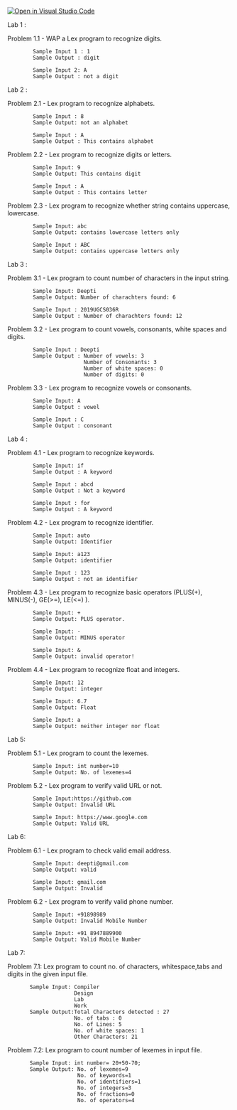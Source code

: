 [![Open in Visual Studio Code](https://classroom.github.com/assets/open-in-vscode-f059dc9a6f8d3a56e377f745f24479a46679e63a5d9fe6f495e02850cd0d8118.svg)](https://classroom.github.com/online_ide?assignment_repo_id=5517614&assignment_repo_type=AssignmentRepo)

Lab 1 :

Problem 1.1 - WAP a Lex program to recognize digits.

            Sample Input 1 : 1      
            Sample Output : digit
                            
            Sample Input 2: A
            Sample Output : not a digit
                            
Lab 2 :

Problem 2.1 - Lex program to recognize alphabets.

            Sample Input : 8             
            Sample Output: not an alphabet
                           
            Sample Input : A
            Sample Output : This contains alphabet
            
Problem 2.2 - Lex program to recognize digits or letters.

            Sample Input: 9
            Sample Output: This contains digit
            
            Sample Input : A
            Sample Output : This contains letter
                           
Problem 2.3 - Lex program to recognize whether string contains uppercase, lowercase.

            Sample Input: abc
            Sample Output: contains lowercase letters only
            
            Sample Input : ABC
            Sample Output: contains uppercase letters only
                           
Lab 3 :

Problem 3.1 - Lex program to count number of characters in the input string.

            Sample Input: Deepti
            Sample Output: Number of charachters found: 6
            
            Sample Input : 2019UGCS036R
            Sample Output : Number of charachters found: 12
            
Problem 3.2 - Lex program to count vowels, consonants, white spaces and digits.

            Sample Input : Deepti
            Sample Output : Number of vowels: 3
                            Number of Consonants: 3
                            Number of white spaces: 0
                            Number of digits: 0
            
Problem 3.3 - Lex program to recognize vowels or consonants.

            Sample Input: A
            Sample Output : vowel
                            
            Sample Input : C
            Sample Output : consonant
                           
Lab 4 :

Problem 4.1 - Lex program to recognize keywords.

            Sample Input: if
            Sample Output : A keyword

            Sample Input : abcd
            Sample Output : Not a keyword

            Sample Input : for
            Sample Output : A keyword
                           
Problem 4.2 - Lex program to recognize identifier.

            Sample Input: auto
            Sample Output: Identifier

            Sample Input: a123
            Sample Output: identifier
           
            Sample Input : 123
            Sample Output : not an identifier

Problem 4.3 - Lex program to recognize basic operators (PLUS(+), MINUS(-), GE(>=), LE(<=) ).

            Sample Input: +
            Sample Output: PLUS operator.

            Sample Input: -
            Sample Output: MINUS operator

            Sample Input: &
            Sample Output: invalid operator!

Problem 4.4 - Lex program to recognize float and integers.

            Sample Input: 12
            Sample Output: integer

            Sample Input: 6.7
            Sample Output: Float

            Sample Input: a
            Sample Output: neither integer nor float
            
Lab 5:

Problem 5.1 - Lex program to count the lexemes.

            Sample Input: int number=10
            Sample Output: No. of lexemes=4

Problem 5.2 - Lex program to verify valid URL or not.

            Sample Input:https://github.com
            Sample Output: Invalid URL

            Sample Input: https://www.google.com
            Sample Output: Valid URL
            
Lab 6:

Problem 6.1 - Lex program to check valid email address.

            Sample Input: deepti@gmail.com
            Sample Output: valid
            
            Sample Input: gmail.com
            Sample Output: Invalid

Problem 6.2 - Lex program to verify valid phone number.

            Sample Input: +91898989
            Sample Output: Invalid Mobile Number
            
            Sample Input: +91 8947889900
            Sample Output: Valid Mobile Number
            
Lab 7:

Problem 7.1: Lex program to count no. of characters, whitespace,tabs and digits in the given input file.

           Sample Input: Compiler
                         Design
                         Lab 
                         Work
           Sample Output:Total Characters detected : 27
                         No. of tabs : 0
                         No. of Lines: 5 
                         No. of white spaces: 1 
                         Other Characters: 21
Problem 7.2: Lex program to count number of lexemes in input file.

           Sample Input: int number= 20+50-70;
           Sample Output: No. of lexemes=9
                          No. of keywords=1
                          No. of identifiers=1
                          No. of integers=3
                          No. of fractions=0
                          No. of operators=4
            
 
